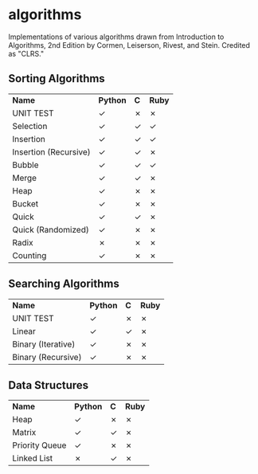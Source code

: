 # algorithms
Implementations of various algorithms drawn from Introduction to Algorithms, 2nd Edition by Cormen, Leiserson, Rivest, and Stein.
Credited as "CLRS."

## Sorting Algorithms
<table>
    <tr>
        <td><strong>Name</strong></td>
        <td><strong>Python</strong></td>
        <td><strong>C</strong></td>
        <td><strong>Ruby</strong></td>
    </tr>
    <tr>
        <td>UNIT TEST</td>
        <td>&#x2713;</td>
        <td>&#x2717;</td>
        <td>&#x2717;</td>
    </tr>
    <tr>
        <td>Selection</td>
        <td>&#x2713;</td>
        <td>&#x2713;</td>
        <td>&#x2713;</td>
    </tr>
    <tr>
        <td>Insertion</td>
        <td>&#x2713;</td>
        <td>&#x2713;</td>
        <td>&#x2713;</td>
    </tr>
    <tr>
        <td>Insertion (Recursive)</td>
        <td>&#x2713;</td>
        <td>&#x2713;</td>
        <td>&#x2717;</td>
    </tr>
    <tr>
        <td>Bubble</td>
        <td>&#x2713;</td>
        <td>&#x2713;</td>
        <td>&#x2713;</td>
    </tr>
    <tr>
        <td>Merge</td>
        <td>&#x2713;</td>
        <td>&#x2713;</td>
        <td>&#x2717;</td>
    </tr>
    <tr>
        <td>Heap</td>
        <td>&#x2713;</td>
        <td>&#x2717;</td>
        <td>&#x2717;</td>
    </tr>
    <tr>
        <td>Bucket</td>
        <td>&#x2713;</td>
        <td>&#x2717;</td>
        <td>&#x2717;</td>
    </tr>
    <tr>
        <td>Quick</td>
        <td>&#x2713;</td>
        <td>&#x2713;</td>
        <td>&#x2717;</td>
    </tr>
    <tr>
        <td>Quick (Randomized)</td>
        <td>&#x2713;</td>
        <td>&#x2717;</td>
        <td>&#x2717;</td>
    </tr>
    <tr>
        <td>Radix</td>
        <td>&#x2717;</td>
        <td>&#x2717;</td>
        <td>&#x2717;</td>
    </tr>
    <tr>
        <td>Counting</td>
        <td>&#x2713;</td>
        <td>&#x2717;</td>
        <td>&#x2717;</td>
    </tr>
</table>

## Searching Algorithms
<table>
    <tr>
        <td><strong>Name</strong></td>
        <td><strong>Python</strong></td>
        <td><strong>C</strong></td>
        <td><strong>Ruby</strong></td>
    </tr>
    <tr>
        <td>UNIT TEST</td>
        <td>&#x2713;</td>
        <td>&#x2717;</td>
        <td>&#x2717;</td>
    <tr>
        <td>Linear</td>
        <td>&#x2713;</td>
        <td>&#x2713;</td>
        <td>&#x2717;</td>
    </tr>
    <tr>
        <td>Binary (Iterative)</td>
        <td>&#x2713;</td>
        <td>&#x2717;</td>
        <td>&#x2717;</td>
    </tr>
    <tr>
        <td>Binary (Recursive)</td>
        <td>&#x2713;</td>
        <td>&#x2717;</td>
        <td>&#x2717;</td>
    </tr>
</table>


## Data Structures
<table>
    <tr>
        <td><strong>Name</strong></td>
        <td><strong>Python</strong></td>
        <td><strong>C</strong></td>
        <td><strong>Ruby</strong></td>
    </tr>
    <tr>
        <td>Heap</td>
        <td>&#x2713;</td>
        <td>&#x2717;</td>
        <td>&#x2717;</td>
    </tr>
    <tr>
        <td>Matrix</td>
        <td>&#x2713;</td>
        <td>&#x2713;</td>
        <td>&#x2717;</td>
    </tr>
    <tr>
        <td>Priority Queue</td>
        <td>&#x2713;</td>
        <td>&#x2717;</td>
        <td>&#x2717;</td>
    </tr>
    <tr>
        <td>Linked List</td>
        <td>&#x2717;</td>
        <td>&#x2713;</td>
        <td>&#x2717;</td>
    </tr>
</table>
